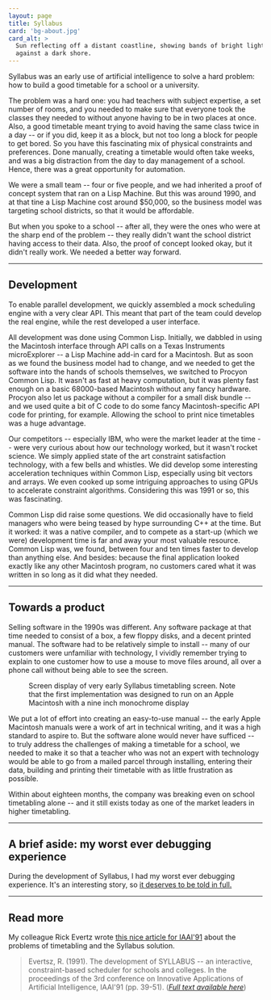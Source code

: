 ```yaml
---
layout: page
title: Syllabus
card: 'bg-about.jpg'
card_alt: >
  Sun reflecting off a distant coastline, showing bands of bright light 
  against a dark shore.
---
```


Syllabus was an early use of artificial intelligence to solve a hard 
problem: how to build a good timetable for a school or a university. 

The problem was a hard one: you had teachers with subject expertise, a set
number of rooms, and you needed to make sure that everyone took the classes they
needed to without anyone having to be in two places at once. Also, a good
timetable meant trying to avoid having the same class twice in a day -- or if
you did, keep it as a block, but not too long a block for people to get bored.
So you have this fascinating mix of physical constraints and preferences. Done
manually, creating a timetable would often take weeks, and was a big distraction
from the day to day management of a school. Hence, there was a great opportunity
for automation.

We were a small team -- four or five people, and we had inherited a proof of
concept system that ran on a Lisp Machine. But this was around 1990, and at that
tine a Lisp Machine cost around $50,000, so the business model was targeting
school districts, so that it would be affordable. 

But when you spoke to a school -- after all, they were the ones who were at the
sharp end of the problem -- they really didn't want the school district having
access to their data. Also, the proof of concept looked okay, but it didn't
really work. We needed a better way forward.

---

## Development

To enable parallel development, we quickly assembled a mock scheduling engine
with a very clear API. This meant that part of the team could develop the 
real engine, while the rest developed a user interface. 

All development was done using Common Lisp. Initially, we dabbled in using the
Macintosh interface through API calls on a Texas Instruments microExplorer -- a
Lisp Machine add-in card for a Macintosh. But as soon as we found the business
model had to change, and we needed to get the software into the hands of schools
themselves, we switched to Procyon Common Lisp. It wasn't as fast at heavy
computation, but it was plenty fast enough on a basic 68000-based Macintosh
without any fancy hardware. Procyon also let us package without a compiler for a
small disk bundle -- and we used quite a bit of C code to do some fancy
Macintosh-specific API code for printing, for example. Allowing the school to
print nice timetables was a huge advantage.

Our competitors -- especially IBM, who were the market leader at the time --
were very curious about how our technology worked, but it wasn't rocket science.
We simply applied state of the art constraint satisfaction technology, with a
few bells and whistles. We did develop some interesting acceleration techniques
within Common Lisp, especially using bit vectors and arrays. We even cooked up
some intriguing approaches to using GPUs to accelerate constraint algorithms.
Considering this was 1991 or so, this was fascinating.

Common Lisp did raise some questions. We did occasionally have to field managers
who were being teased by hype surrounding C++ at the time. But it worked: it was
a native compiler, and to compete as a start-up (which we were) development time
is far and away your most valuable resource. Common Lisp was, we found, between
four and ten times faster to develop than anything else. And besides: because
the final application looked exactly like any other Macintosh program, no
customers cared what it was written in so long as it did what they needed.

---

## Towards a product

Selling software in the 1990s was different. Any software package at that 
time needed to consist of a box, a few floppy disks, and a decent printed
manual. The software had to be relatively simple to install -- many of 
our customers were unfamiliar with technology, I vividly remember trying
to explain to one customer how to use a mouse to move files around, all
over a phone call without being able to see the screen.

<figure class="figure">
  <enhanced:img src="$lib/assets/pages/syllabus-1.png" 
       alt="Screen display of very early Syllabus timetabling screen">
    <figcaption class="figure-caption">
    Screen display of very early Syllabus timetabling screen. Note that
    the first implementation was designed to run on an Apple Macintosh 
    with a nine inch monochrome display
    </figcaption>
</figure>


We put a lot of effort into creating an easy-to-use manual -- the early
Apple Macintosh manuals were a work of art in technical writing, and it 
was a high standard to aspire to. But the software alone would never have sufficed -- to truly address
the challenges of making a timetable for a school, we needed to make it so 
that a teacher who was not an expert with technology would be able to go
from a mailed parcel through installing, entering their data, building and 
printing their timetable with as little frustration as possible. 

Within about eighteen months, the company was breaking even on school
timetabling alone -- and it still exists today as one of the market leaders in
higher timetabling.

---

## A brief aside: my worst ever debugging experience

During the development of Syllabus, I had my worst ever debugging experience.
It's an interesting story, so [it deserves to be told in full.](/stories/worst-debugging)

---

## Read more

My colleague Rick Evertz wrote [this nice article for
IAAI'91](https://cdn.aaai.org/IAAI/1991/IAAI91-004.pdf) about the problems of
timetabling and the Syllabus solution. 

> Evertsz, R. (1991). The development of SYLLABUS -- an interactive,
> constraint-based scheduler for schools and colleges. In the proceedings of the
> 3rd conference on Innovative Applications of Artificial Intelligence, IAAI'91
> (pp. 39-51).
> ([*Full text available here*](https://cdn.aaai.org/IAAI/1991/IAAI91-004.pdf))
